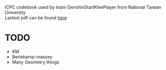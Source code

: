 ICPC codebook used by team GenshinStartKleePlayer from National Taiwan University  
Lastest pdf can be found [here](https://raw.githubusercontent.com/rk42745417/codebook/master/pdf/codebook.pdf)

# TODO
* KM
* Berlekamp-massey
* Many Geometry things
